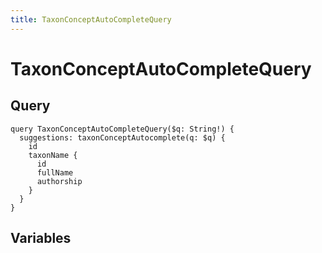 ```yaml
---
title: TaxonConceptAutoCompleteQuery
---
```


# TaxonConceptAutoCompleteQuery

## Query

```gql
query TaxonConceptAutoCompleteQuery($q: String!) {
  suggestions: taxonConceptAutocomplete(q: $q) {
    id
    taxonName {
      id
      fullName
      authorship
    }
  }
}
```

## Variables

```json

```
